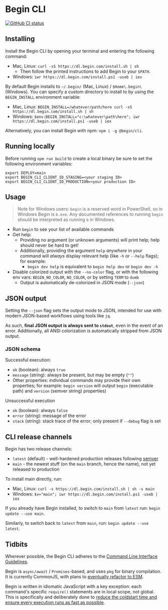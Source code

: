 # Begin CLI

[![GitHub CI status](https://github.com/beginner-corp/cli/workflows/Node%20CI/badge.svg)](https://github.com/beginner-corp/cli/actions?query=workflow%3A%22Node+CI%22)


## Installing

Install the Begin CLI by opening your terminal and entering the following command:

- Mac, Linux: `curl -sS https://dl.begin.com/install.sh | sh`
  - Then follow the printed instructions to add Begin to your `$PATH`.
- Windows: `iwr https://dl.begin.com/install.ps1 -useb | iex`

By default Begin installs to `~/.begin/` (Mac, Linux) / `$Home\.begin\` (Windows). You can specify a custom directory to install to by using the `BEGIN_INSTALL` environment variable:

- Mac, Linux: `BEGIN_INSTALL=/whatever/path/here curl -sS https://dl.begin.com/install.sh | sh`
- Windows: `$env:BEGIN_INSTALL="c:\whatever\path\here"; iwr https://dl.begin.com/install.ps1 -useb | iex`

Alternatively, you can install Begin with npm: `npm i -g @begin/cli`.

## Running locally

Before running `npm run build` to create a local binary be sure to set the following environment variables:

```
export DEPLOY=main
export BEGIN_CLI_CLIENT_ID_STAGING=<your staging ID>
export BEGIN_CLI_CLIENT_ID_PRODUCTION=<your production ID>
```

## Usage

> Note for Windows users: `begin` is a reserved word in PowerShell, so in Windows Begin is `b.exe`. Any documented references to running `begin` should be interpreted as running `b` in Windows.

- Run `begin` to see your list of available commands
- Get help:
  - Providing no argument (or unknown arguments) will print help; help should never be hard to get!
  - Additionally, providing the argument `help` *anywhere* in your command will *always* display relevant help (like `-h` or `--help` flags); for example:
    - `begin dev help` is equivalent to `begin help dev` or `begin dev -h`
- Disable colorized output with the `--no-color` flag, or with the following env vars: `BEGIN_NO_COLOR`, `NO_COLOR`, or by setting `TERM` to `dumb`
  - Output is automatically de-colorized in JSON mode (`--json`)


## JSON output

Setting the `--json` flag sets the output mode to JSON, intended for use with modern JSON-based workflows using tools like `jq`.

As such, **final JSON output is always sent to `stdout`**, even in the event of an error. Additionally, all ANSI colorization is automatically stripped from JSON output.


### JSON schema

Successful execution:

- `ok` (boolean): always `true`
- `message` (string): always be present, but may be empty (`""`)
- Other properties: individual commands may provide their own properties; for example: `begin version` will output `begin` (executable path) and `version` (semver string) properties)

Unsuccessful execution

- `ok` (boolean): always `false`
- `error` (string): message of the error
- `stack` (string): stack trace of the error; only present if `--debug` flag is set


## CLI release channels

Begin has two release channels:

- `latest` (default) - well-hardened production releases following [semver](https://semver.org/)
- `main` - the newest stuff (on the `main` branch, hence the name), not yet released to production

To install main directly, run:
- Mac, Linux: `curl -s https://dl.begin.com/install.sh | sh -s main`
- Windows: `$v="main"; iwr https://dl.begin.com/install.ps1 -useb | iex`

If you already have Begin installed, to switch to `main` from `latest` run: `begin update --use main`.

Similarly, to switch back to `latest` from `main`, run: `begin update --use latest`.


## Tidbits

Wherever possible, the Begin CLI adheres to the [Command Line Interface Guidelines](https://clig.dev/).

Begin is `async/await` / `Promises`-based, and uses `pkg` for binary compilation. It is currently CommonJS, with plans to [eventually refactor to ESM](https://github.com/vercel/pkg/issues/1291).

Begin is written in idiomatic JavaScript with a key exception: each command's specific `require()` statements are in local scope, not global. This is specifically and deliberately done to [reduce the coldstart time and ensure every execution runs as fast as possible](https://github.com/beginner-corp/cli/discussions/4).
